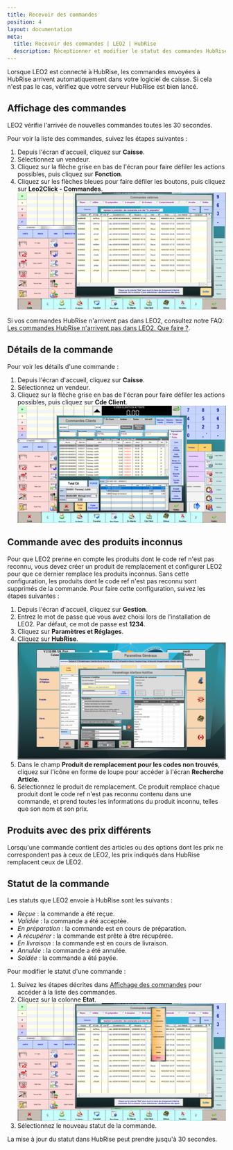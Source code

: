 ```yaml
---
title: Recevoir des commandes
position: 4
layout: documentation
meta:
  title: Recevoir des commandes | LEO2 | HubRise
  description: Réceptionner et modifier le statut des commandes HubRise reçues dans LEO2. Connectez vos apps et synchronisez vos données.
---
```


Lorsque LEO2 est connecté à HubRise, les commandes envoyées à HubRise arrivent automatiquement dans votre logiciel de caisse. Si cela n'est pas le cas, vérifiez que votre serveur HubRise est bien lancé.

## Affichage des commandes

LEO2 vérifie l'arrivée de nouvelles commandes toutes les 30 secondes.

Pour voir la liste des commandes, suivez les étapes suivantes :

1. Depuis l'écran d'accueil, cliquez sur **Caisse**.
1. Sélectionnez un vendeur.
1. Cliquez sur la flèche grise en bas de l'écran pour faire défiler les actions possibles, puis cliquez sur **Fonction**.
1. Cliquez sur les flèches bleues pour faire défiler les boutons, puis cliquez sur **Leo2Click - Commandes**.
   ![Commandes - Liste des commandes externes](../images/010-fr-leo2-commandes-externes.png)

Si vos commandes HubRise n'arrivent pas dans LEO2, consultez notre FAQ: [Les commandes HubRise n'arrivent pas dans LEO2. Que faire ?](/apps/leo2/faqs/commandes-non-recues).

## Détails de la commande

Pour voir les détails d'une commande :

1. Depuis l'écran d'accueil, cliquez sur **Caisse**.
1. Sélectionnez un vendeur.
1. Cliquez sur la flèche grise en bas de l'écran pour faire défiler les actions possibles, puis cliquez sur **Cde Client**.
   ![Commandes - Détails d'une commande](../images/011-fr-leo2-details-commande.png)

## Commande avec des produits inconnus

Pour que LEO2 prenne en compte les produits dont le code ref n'est pas reconnu, vous devez créer un produit de remplacement et configurer LEO2 pour que ce dernier remplace les produits inconnus. Sans cette configuration, les produits dont le code ref n'est pas reconnu sont supprimés de la commande. Pour faire cette configuration, suivez les étapes suivantes :

1. Depuis l'écran d'accueil, cliquez sur **Gestion**.
1. Entrez le mot de passe que vous avez choisi lors de l'installation de LEO2. Par défaut, ce mot de passe est **1234**.
1. Cliquez sur **Paramètres et Réglages**.
1. Cliquez sur **HubRise**.
   ![Commandes - Paramètres HubRise](../images/003-fr-leo2-parametres-hubrise.png)
1. Dans le champ **Produit de remplacement pour les codes non trouvés**, cliquez sur l'icône en forme de loupe pour accéder à l'écran **Recherche Article**.
1. Sélectionnez le produit de remplacement. Ce produit remplace chaque produit dont le code ref n'est pas reconnu contenu dans une commande, et prend toutes les informations du produit inconnu, telles que son nom et son prix.

## Produits avec des prix différents

Lorsqu'une commande contient des articles ou des options dont les prix ne correspondent pas à ceux de LEO2, les prix indiqués dans HubRise remplacent ceux de LEO2.

## Statut de la commande

Les statuts que LEO2 envoie à HubRise sont les suivants :

- _Reçue_ : la commande a été reçue.
- _Validée_ : la commande a été acceptée.
- _En préparation_ : la commande est en cours de préparation.
- _A récupérer_ : la commande est prête à être récupérée.
- _En livraison_ : la commande est en cours de livraison.
- _Annulée_ : la commande a été annulée.
- _Soldée_ : la commande a été payée.

Pour modifier le statut d'une commande :

1. Suivez les étapes décrites dans [Affichage des commandes](/apps/leo2/recevoir-commandes#affichage-des-commandes) pour accéder à la liste des commandes.
1. Cliquez sur la colonne **Etat**.
   ![Commandes - Statuts d'une commande](../images/012-fr-leo2-statuts-commande.png)
1. Sélectionnez le nouveau statut de la commande.

La mise à jour du statut dans HubRise peut prendre jusqu'à 30 secondes.
